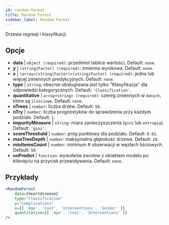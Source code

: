 ```yaml
---
id: random-forest
title: Random Forest
sidebar_label: Random Forest
---
```


Drzewa regresji i klasyfikacji.

## Opcje

* __data__ | `object (required)`: przedmiot tablice wartości. Default: `none`.
* __y__ | `(string|Factor) (required)`: zmienna wynikowa. Default: `none`.
* __x__ | `(array<(string|Factor)>|string|Factor) (required)`: jedna lub więcej zmiennych predykcyjnych. Default: `none`.
* __type__ | `string`: obecnie obsługiwana jest tylko "Klasyfikacja" dla odpowiedzi kategorycznych. Default: `'Classification'`.
* __quantitative__ | `array<string> (required)`: szereg zmiennych w `danych`, które są `ilościowe`. Default: `none`.
* __nTrees__ | `number`: liczba drzew. Default: `50`.
* __nTry__ | `number`: liczba prognostyków do sprawdzenia przy każdym podziale. Default: `1`.
* __impurityMeasure__ | `string`: miara zanieczyszczenia (`gini` lub `entropia`). Default: `'gini'`.
* __scoreThreshold__ | `number`: próg punktowy dla podziału. Default: `0.01`.
* __maxTreeDepth__ | `number`: maksymalna głębokość drzewa. Default: `20`.
* __minItemsCount__ | `number`: minimum # obserwacji w węzłach liściowych. Default: `50`.
* __onPredict__ | `function`: wywołanie zwrotne z obiektem modelu po kliknięciu na przycisk przewidywania. Default: `none`.


## Przykłady

```jsx live
<RandomForest 
    data={heartdisease} 
    type="Classification"
    y="Complications"
    x={[ 'Age', 'Cost', 'Interventions', 'Gender' ]}
    quantitative={[ 'Age', 'Cost', 'Interventions' ]}
/>
```

